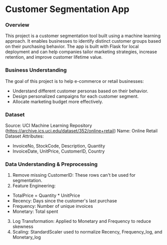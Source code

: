 # **Customer Segmentation App**

### **Overview**
This project is a customer segmentation tool built using a machine learning approach. It enables businesses to identify distinct customer groups based on their purchasing behavior. The app is built with Flask for local deployment and can help companies tailor marketing strategies, increase retention, and improve customer lifetime value.

### **Business Understanding**
The goal of this project is to help e-commerce or retail businesses:
- Understand different customer personas based on their behavior.
- Design personalized campaigns for each customer segment.
- Allocate marketing budget more effectively.

### **Dataset**
Source: UCI Machine Learning Repository (https://archive.ics.uci.edu/dataset/352/online+retail)
Name: Online Retail Dataset
Attributes:
- InvoiceNo, StockCode, Description, Quantity
- InvoiceDate, UnitPrice, CustomerID, Country

### **Data Understanding & Preprocessing**
1. Remove missing CustomerID: These rows can't be used for segmentation.
2. Feature Engineering:
- TotalPrice = Quantity * UnitPrice
- Recency: Days since the customer's last purchase
- Frequency: Number of unique invoices
- Monetary: Total spent
3. Log Transformation: Applied to Monetary and Frequency to reduce skewness
4. Scaling: StandardScaler used to normalize Recency, Frequency_log, and Monetary_log
